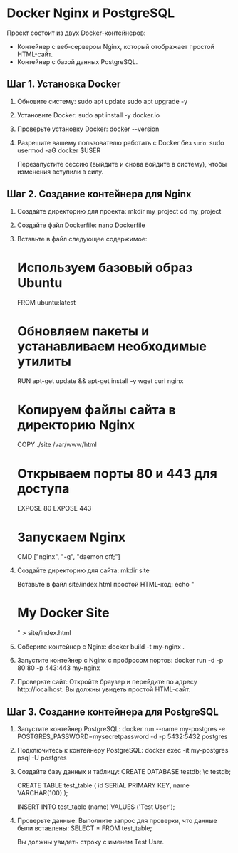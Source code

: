 # Docker Nginx и PostgreSQL

Проект состоит из двух Docker-контейнеров:
- Контейнер с веб-сервером Nginx, который отображает простой HTML-сайт.
- Контейнер с базой данных PostgreSQL.

## Шаг 1. Установка Docker

1. Обновите систему:
   sudo apt update
   sudo apt upgrade -y

2. Установите Docker:
   sudo apt install -y docker.io

3. Проверьте установку Docker:
   docker --version

4. Разрешите вашему пользователю работать с Docker без `sudo`:
   sudo usermod -aG docker $USER

   Перезапустите сессию (выйдите и снова войдите в систему), чтобы изменения вступили в силу.

## Шаг 2. Создание контейнера для Nginx

1. Создайте директорию для проекта:
   mkdir my_project
   cd my_project

2. Создайте файл Dockerfile:
   nano Dockerfile

3. Вставьте в файл следующее содержимое:
   # Используем базовый образ Ubuntu
   FROM ubuntu:latest

   # Обновляем пакеты и устанавливаем необходимые утилиты
   RUN apt-get update && apt-get install -y wget curl nginx

   # Копируем файлы сайта в директорию Nginx
   COPY ./site /var/www/html

   # Открываем порты 80 и 443 для доступа
   EXPOSE 80
   EXPOSE 443

   # Запускаем Nginx
   CMD ["nginx", "-g", "daemon off;"]

4. Создайте директорию для сайта:
   mkdir site

   Вставьте в файл site/index.html простой HTML-код:
   echo "<html><body><h1>My Docker Site</h1></body></html>" > site/index.html

5. Соберите контейнер с Nginx:
   docker build -t my-nginx .

6. Запустите контейнер с Nginx с пробросом портов:
   docker run -d -p 80:80 -p 443:443 my-nginx

7. Проверьте сайт:
   Откройте браузер и перейдите по адресу http://localhost. Вы должны увидеть простой HTML-сайт.

## Шаг 3. Создание контейнера для PostgreSQL

1. Запустите контейнер PostgreSQL:
   docker run --name my-postgres -e POSTGRES_PASSWORD=mysecretpassword -d -p 5432:5432 postgres

2. Подключитесь к контейнеру PostgreSQL:
   docker exec -it my-postgres psql -U postgres

3. Создайте базу данных и таблицу:
   CREATE DATABASE testdb;
   \c testdb;

   CREATE TABLE test_table (
       id SERIAL PRIMARY KEY,
       name VARCHAR(100)
   );

   INSERT INTO test_table (name) VALUES ('Test User');

4. Проверьте данные:
   Выполните запрос для проверки, что данные были вставлены:
   SELECT * FROM test_table;

   Вы должны увидеть строку с именем Test User.
